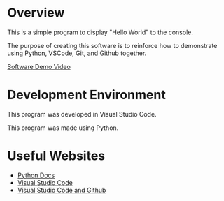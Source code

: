 # Overview

This is a simple program to display "Hello World" to the console.

The purpose of creating this software is to reinforce how to demonstrate using Python, VSCode, Git, and Github together.

[Software Demo Video](https://youtu.be/byuF0-IEnUY)

# Development Environment

This program was developed in Visual Studio Code.

This program was made using Python.

# Useful Websites

* [Python Docs](https://docs.python.org/3.9/)
* [Visual Studio Code](https://code.visualstudio.com/)
* [Visual Studio Code and Github](https://code.visualstudio.com/docs/editor/github)
